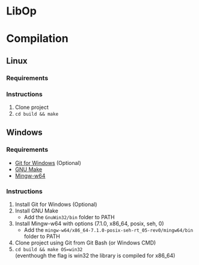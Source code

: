 # LibOp

# Compilation

## Linux
### Requirements

### Instructions
1. Clone project
2.  `cd build && make`

## Windows
### Requirements

* [Git for Windows](https://git-scm.com/download/win) (Optional)
* [GNU Make](http://gnuwin32.sourceforge.net/packages/make.htm)
* [Mingw-w64](https://sourceforge.net/projects/mingw-w64/)

### Instructions

1. Install Git for Windows (Optional)
2. Install GNU Make
    * Add the `GnuWin32/bin` folder to PATH
3. Install Mingw-w64 with options (7.1.0, x86_64, posix, seh, 0)
    * Add the `mingw-w64/x86_64-7.1.0-posix-seh-rt_05-rev0/mingw64/bin` folder to PATH
4. Clone project using Git from Git Bash (or Windows CMD)
5. `cd build && make OS=win32` \
   (eventhough the flag is win32 the library is compiled for x86_64)
